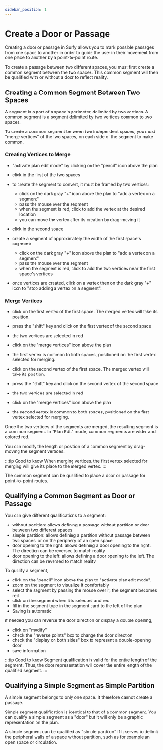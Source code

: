 ```yaml
---
sidebar_position: 1
---
```


# Create a Door or Passage

Creating a door or passage in Surfy allows you to mark possible passages from one space to another in order to guide the user in their movement from one place to another by a point-to-point route.

To create a passage between two different spaces, you must first create a common segment between the two spaces.
This common segment will then be qualified with or without a door to reflect reality.


## Creating a Common Segment Between Two Spaces
    
A segment is a part of a space's perimeter, delimited by two vertices.
A common segment is a segment delimited by two vertices common to two spaces.

<Youtube code="z58IBzsk3xU"/>


To create a common segment between two independent spaces, you must "merge vertices" of the two spaces, on each side of the segment to make common.

### Creating Vertices to Merge

-   "activate plan edit mode" by clicking on the "pencil" icon above the plan

-   click in the first of the two spaces
-   to create the segment to convert, it must be framed by two vertices:
    -   click on the dark gray "+" icon above the plan to "add a vertex on a segment"
    -   pass the mouse over the segment
    -   when the segment is red, click to add the vertex at the desired location
    -   you can move the vertex after its creation by drag-moving it

-   click in the second space
-   create a segment of approximately the width of the first space's segment:
    -   click on the dark gray "+" icon above the plan to "add a vertex on a segment"
    -   pass the mouse over the segment
    -   when the segment is red, click to add the two vertices near the first space's vertices

-   once vertices are created, click on a vertex then on the dark gray "+" icon to "stop adding a vertex on a segment".


### Merge Vertices

-   click on the first vertex of the first space. The merged vertex will take its position.
-   press the "shift" key and click on the first vertex of the second space
-   the two vertices are selected in red
-   click on the "merge vertices" icon above the plan
-   the first vertex is common to both spaces, positioned on the first vertex selected for merging.

-   click on the second vertex of the first space. The merged vertex will take its position.
-   press the "shift" key and click on the second vertex of the second space
-   the two vertices are selected in red
-   click on the "merge vertices" icon above the plan
-   the second vertex is common to both spaces, positioned on the first vertex selected for merging.

Once the two vertices of the segments are merged, the resulting segment is a common segment.
In "Plan Edit" mode, common segments are wider and colored red.

You can modify the length or position of a common segment by drag-moving the segment vertices.

:::tip Good to know
When merging vertices, the first vertex selected for merging will give its place to the merged vertex.
:::

 The common segment can be qualified to place a door or passage for point-to-point routes.


## Qualifying a Common Segment as Door or Passage

You can give different qualifications to a segment:

-   without partition: allows defining a passage without partition or door between two different spaces
-   simple partition: allows defining a partition without passage between two spaces, or on the periphery of an open space
-   door opening to the right: allows defining a door opening to the right. The direction can be reversed to match reality
-   door opening to the left: allows defining a door opening to the left. The direction can be reversed to match reality


To qualify a segment,

-   click on the "pencil" icon above the plan to "activate plan edit mode".
-   zoom on the segment to visualize it comfortably
-   select the segment by passing the mouse over it, the segment becomes red
-   click on the segment when it is selected and red
-   fill in the segment type in the segment card to the left of the plan
-   Saving is automatic


if needed you can reverse the door direction or display a double opening,

-   click on "modify"
-   check the "reverse points" box to change the door direction
-   check the "display on both sides" box to represent a double-opening door
-   save information

:::tip Good to know
Segment qualification is valid for the entire length of the segment.
Thus, the door representation will cover the entire length of the qualified segment.
:::


## Qualifying a Simple Segment as Simple Partition

A simple segment belongs to only one space. It therefore cannot create a passage.

Simple segment qualification is identical to that of a common segment.
You can qualify a simple segment as a "door" but it will only be a graphic representation on the plan.

A simple segment can be qualified as "simple partition" if it serves to delimit the peripheral walls of a space without partition, such as for example an open space or circulation.